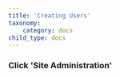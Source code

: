 ```yaml
---
title: 'Creating Users'
taxonomy:
    category: docs
child_type: docs
---
```


### Click 'Site Administration'
